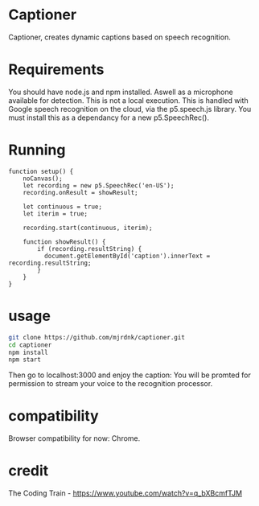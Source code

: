 # Captioner
Captioner, creates dynamic captions based on speech recognition.

# Requirements
You should have node.js and npm installed. Aswell as a microphone available for detection.
This is not a local execution. This is handled with Google speech recognition on the cloud,
via the p5.speech.js library. You must install this as a dependancy for a new p5.SpeechRec().

# Running

```
function setup() {
    noCanvas();
    let recording = new p5.SpeechRec('en-US');
    recording.onResult = showResult;

    let continuous = true;
    let iterim = true;
  
    recording.start(continuous, iterim);
    
    function showResult() {
        if (recording.resultString) {
          document.getElementById('caption').innerText = recording.resultString;
        }
    }
}
```

# usage
```bash
git clone https://github.com/mjrdnk/captioner.git
cd captioner
npm install
npm start
```

Then go to localhost:3000 and enjoy the caption:
You will be promted for permission to stream your voice to the recognition processor.


# compatibility
Browser compatibility for now: Chrome.

# credit
The Coding Train - https://www.youtube.com/watch?v=q_bXBcmfTJM
